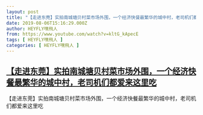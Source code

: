 ```yaml
---
layout: post
title: "【走进东莞】实拍南城塘贝村菜市场外围，一个经济快餐最繁华的城中村，老司机们都爱来这里吃"
date: 2019-08-06T15:16:29.000Z
author: HEYFLY嘿飛人
from: https://www.youtube.com/watch?v=kltG_kApecE
tags: [ HEYFLY嘿飛人 ]
categories: [ HEYFLY嘿飛人 ]
---
```

<!--1565104589000-->
[【走进东莞】实拍南城塘贝村菜市场外围，一个经济快餐最繁华的城中村，老司机们都爱来这里吃](https://www.youtube.com/watch?v=kltG_kApecE)
------

<div>
【走进东莞】实拍南城塘贝村菜市场外围，一个经济快餐最繁华的城中村，老司机们都爱来这里吃
</div>
